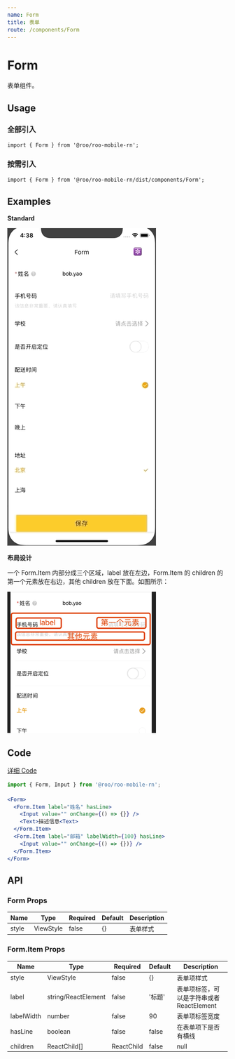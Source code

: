 ```yaml
---
name: Form
title: 表单
route: /components/Form
---
```



# Form

表单组件。

## Usage

### 全部引入
```
import { Form } from '@roo/roo-mobile-rn';
```

### 按需引入
```
import { Form } from '@roo/roo-mobile-rn/dist/components/Form';
```

## Examples

**Standard**

![image](../images/Form/1.gif)

**布局设计**

一个 Form.Item 内部分成三个区域，label 放在左边，Form.Item 的 children 的第一个元素放在右边，其他 children 放在下面。如图所示：

![image](../images/Form/2.png)

## Code
[详细 Code](https://github.com/Meituan-Dianping/beeshell/tree/master/examples/Form/index.tsx)

```jsx
import { Form, Input } from '@roo/roo-mobile-rn';

<Form>
  <Form.Item label="姓名" hasLine>
    <Input value="" onChange={() => {}} />
    <Text>描述信息<Text>
  </Form.Item>
  <Form.Item label="邮箱" labelWidth={100} hasLine>
    <Input value="" onChange={() => {})} />
  </Form.Item>
</Form>
```

## API

### Form Props

| Name | Type | Required | Default | Description |
| ---- | ---- | ---- | ---- | ---- |
| style | ViewStyle | false | {} | 表单样式 |

### Form.Item Props

| Name | Type | Required | Default | Description |
| ---- | ---- | ---- | ---- | ---- |
| style | ViewStyle | false | {} | 表单项样式 |
| label | string/ReactElement | false | '标题' | 表单项标签，可以是字符串或者 ReactElement |
| labelWidth | number | false | 90 | 表单项标签宽度 |
| hasLine | boolean | false | false | 在表单项下是否有横线 |
| children | ReactChild[]|ReactChild | false | null | 表单项子元素 |
